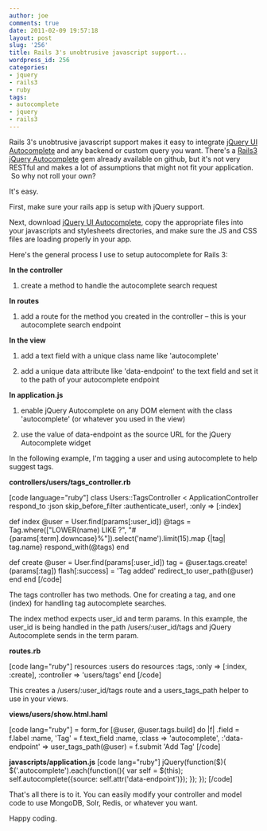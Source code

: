 ```yaml
---
author: joe
comments: true
date: 2011-02-09 19:57:18
layout: post
slug: '256'
title: Rails 3's unobtrusive javascript support...
wordpress_id: 256
categories:
- jquery
- rails3
- ruby
tags:
- autocomplete
- jquery
- rails3
---
```


Rails 3's unobtrusive javascript support makes it easy to integrate [jQuery UI Autocomplete](http://jqueryui.com/demos/autocomplete/) and any backend or custom query you want. There's a [Rails3 jQuery Autocomplete](https://github.com/crowdint/rails3-jquery-autocomplete) gem already available on github, but it's not very RESTful and makes a lot of assumptions that might not fit your application.  So why not roll your own?

It's easy.

First, make sure your rails app is setup with jQuery support.

Next, download [jQuery UI Autocomplete](http://jqueryui.com/download), copy the appropriate files into your javascripts and stylesheets directories, and make sure the JS and CSS files are loading properly in your app.

Here's the general process I use to setup autocomplete for Rails 3:

**In the controller**



	
  1. create a method to handle the autocomplete search request


**In routes**



	
  1. add a route for the method you created in the controller – this is your autocomplete search endpoint


**In the view**



	
  1. add a text field with a unique class name like 'autocomplete'

	
  2. add a unique data attribute like 'data-endpoint' to the text field and set it to the path of your autocomplete endpoint


**In application.js**



	
  1. enable jQuery Autocomplete on any DOM element with the class 'autocomplete' (or whatever you used in the view)

	
  2. use the value of data-endpoint as the source URL for the jQuery Autocomplete widget


In the following example, I'm tagging a user and using autocomplete to help suggest tags.

**controllers/users/tags_controller.rb**

[code language="ruby"]
class Users::TagsController < ApplicationController
  respond_to :json
  skip_before_filter :authenticate_user!, :only => [:index]

  def index
    @user = User.find(params[:user_id])
    @tags = Tag.where(["LOWER(name) LIKE ?", "#{params[:term].downcase}%"]).select('name').limit(15).map {|tag| tag.name}
    respond_with(@tags)
  end

  def create
    @user = User.find(params[:user_id])
    tag = @user.tags.create!(params[:tag])
    flash[:success] = 'Tag added'
    redirect_to user_path(@user)
  end
end
[/code]

The tags controller has two methods. One for creating a tag, and one (index) for handling tag autocomplete searches.

The index method expects user_id and term params. In this example, the user_id is being handled in the path /users/:user_id/tags and jQuery Autocomplete sends in the term param.

**routes.rb**

[code lang="ruby"]
resources :users do
  resources :tags, :only => [:index, :create], :controller => 'users/tags'
end
[/code]

This creates a /users/:user_id/tags route and a users_tags_path helper to use in your views.

**views/users/show.html.haml**

[code lang="ruby"]
= form_for [@user, @user.tags.build] do |f|
  .field
    = f.label :name, 'Tag'
    = f.text_field :name, :class => 'autocomplete', :'data-endpoint' => user_tags_path(@user)
  = f.submit 'Add Tag'
[/code]


**javascripts/application.js**
[code lang="ruby"]
jQuery(function($){
  $('.autocomplete').each(function(){
    var self = $(this);
    self.autocomplete({source: self.attr('data-endpoint')});
  });
});
[/code]

That's all there is to it.  You can easily modify your controller and model code to use MongoDB, Solr, Redis, or whatever you want.

Happy coding.
